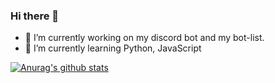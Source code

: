 ### Hi there 👋
- 🔭 I’m currently working on my discord bot and my bot-list.
- 🌱 I’m currently learning Python, JavaScript

[![Anurag's github stats](https://github-readme-stats.vercel.app/api?username=Zaid-maker)](https://github.com/anuraghazra/github-readme-stats)
<!--
**Zaid-maker/Zaid-maker** is a ✨ _special_ ✨ repository because its `README.md` (this file) appears on your GitHub profile.

Here are some ideas to get you started:

- 🔭 I’m currently working on ...
- 🌱 I’m currently learning ...
- 👯 I’m looking to collaborate on ...
- 🤔 I’m looking for help with ...
- 💬 Ask me about ...
- 📫 How to reach me: ...
- 😄 Pronouns: ...
- ⚡ Fun fact: ...
-->
